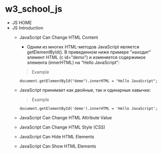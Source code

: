 # w3_school_js

- JS HOME
- JS Introduction
    - JavaScript Can Change HTML Content
        - Одним из многих HTML-методов JavaScript является getElementById(). В
        приведенном ниже примере "находит" элемент HTML (с id="demo") и
        изменяется содержимое элемента (innerHTML) на "Hello JavaScript":
        > Example
        ```
        document.getElementById("demo").innerHTML = "Hello JavaScript";
        ```
    - JavaScript принимает как двойные, так и одинарные кавычки:
        > Example
        ```
        document.getElementById('demo').innerHTML = 'Hello JavaScript';
        ```

    - JavaScript Can Change HTML Attribute Value
    - JavaScript Can Change HTML Style (CSS)
    - JavaScript Can Hide HTML Elements
    - JavaScript Can Show HTML Elements
